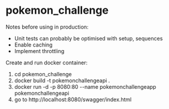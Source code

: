 # pokemon_challenge

Notes before using in production:
- Unit tests can probably be optimised with setup, sequences
- Enable caching
- Implement throttling

Create and run docker container:
1. cd pokemon_challenge
2. docker build -t pokemonchallengeapi .
3. docker run -d -p 8080:80 --name pokemonchallengeapp pokemonchallengeapi
4. go to http://localhost:8080/swagger/index.html
